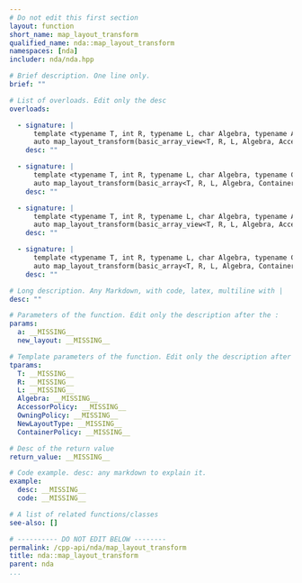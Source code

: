 ```yaml
---
# Do not edit this first section
layout: function
short_name: map_layout_transform
qualified_name: nda::map_layout_transform
namespaces: [nda]
includer: nda/nda.hpp

# Brief description. One line only.
brief: ""

# List of overloads. Edit only the desc
overloads:

  - signature: |
      template <typename T, int R, typename L, char Algebra, typename AccessorPolicy, typename OwningPolicy, typename NewLayoutType>
      auto map_layout_transform(basic_array_view<T, R, L, Algebra, AccessorPolicy, OwningPolicy> a, NewLayoutType const & new_layout)
    desc: ""

  - signature: |
      template <typename T, int R, typename L, char Algebra, typename ContainerPolicy, typename NewLayoutType>
      auto map_layout_transform(basic_array<T, R, L, Algebra, ContainerPolicy> && a, NewLayoutType const & new_layout)
    desc: ""

  - signature: |
      template <typename T, int R, typename L, char Algebra, typename AccessorPolicy, typename OwningPolicy, typename NewLayoutType>
      auto map_layout_transform(basic_array_view<T, R, L, Algebra, AccessorPolicy, OwningPolicy> a, NewLayoutType const & new_layout)
    desc: ""

  - signature: |
      template <typename T, int R, typename L, char Algebra, typename ContainerPolicy, typename NewLayoutType>
      auto map_layout_transform(basic_array<T, R, L, Algebra, ContainerPolicy> && a, NewLayoutType const & new_layout)
    desc: ""

# Long description. Any Markdown, with code, latex, multiline with |
desc: ""

# Parameters of the function. Edit only the description after the :
params:
  a: __MISSING__
  new_layout: __MISSING__

# Template parameters of the function. Edit only the description after the :
tparams:
  T: __MISSING__
  R: __MISSING__
  L: __MISSING__
  Algebra: __MISSING__
  AccessorPolicy: __MISSING__
  OwningPolicy: __MISSING__
  NewLayoutType: __MISSING__
  ContainerPolicy: __MISSING__

# Desc of the return value
return_value: __MISSING__

# Code example. desc: any markdown to explain it.
example:
  desc: __MISSING__
  code: __MISSING__

# A list of related functions/classes
see-also: []

# ---------- DO NOT EDIT BELOW --------
permalink: /cpp-api/nda/map_layout_transform
title: nda::map_layout_transform
parent: nda
...
```


